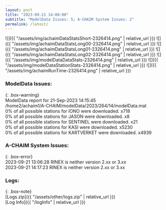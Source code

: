 ```yaml
---
layout: post
title: "2023-09-21 14:00:00"
subtitle: "ModelData Issues: 5; A-CHAIM System Issues: 2"
permalink: /latest/
---
```


![]({{ "/assets/img/achaimDataStatsShort-2326414.png" | relative_url }})
![]({{ "/assets/img/achaimDataStatsLong00-2326414.png" | relative_url }})
![]({{ "/assets/img/achaimDataStatsLong01-2326414.png" | relative_url }})
![]({{ "/assets/img/achaimDataStatsLong02-2326414.png" | relative_url }})
![]({{ "/assets/img/modelDataDataStats-2326414.png" | relative_url }})
![]({{ "/assets/img/modelDataStationStats-2326414.png" | relative_url }})
![]({{ "/assets/img/achaimRunTime-2326414.png" | relative_url }})


### ModelData Issues:  
  
{: .box-warning}  
 ModelData report for 21-Sep-2023 14:15:45   
 /home2/achaim1/A-CHAIM/modelData/2023/264/14/modelData.mat   
 0% of all possible stations for IONO were downloaded. x718   
 0% of all possible stations for JASON were downloaded. x8   
 0% of all possible stations for SENTINEL were downloaded. x21   
 0% of all possible stations for KASI were downloaded. x5230   
 0% of all possible stations for KARTVERKET were downloaded. x4939   
  
### A-CHAIM System Issues:  
  
{: .box-error}  
2023-09-21 13:06:28 RINEX is neither version 2.xx or 3.xx  
2023-09-21 14:17:23 RINEX is neither version 2.xx or 3.xx  

### Logs:  
  
{: .box-note}  
[Logs.zip]({{ "/assets/other/logs.zip" | relative_url }})  
[Log Info]({{ "/logInfo" | relative_url }})  
